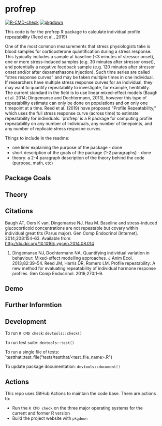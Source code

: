# profrep
<!-- badges: start -->
  [![R-CMD-check](https://github.com/ubeattie/profrep/actions/workflows/R-CMD-check.yaml/badge.svg)](https://github.com/ubeattie/profrep/actions/workflows/R-CMD-check.yaml)
[![pkgdown](https://github.com/ubeattie/profrep/actions/workflows/pkgdown.yaml/badge.svg)](https://github.com/ubeattie/profrep/actions/workflows/pkgdown.yaml)
<!-- badges: end -->
  
This code is for the profrep R package to calculate individual profile repeatability (Reed et al., 2019) <!-- example: one-liner -->

One of the most common measurements that stress physiologists take is blood samples for corticosterone quantification during a stress response. This typically includes a sample at baseline (<3 minutes of stressor onset), one or more stress-induced samples (e.g. 30 minutes after stressor onset), and potentially a negative feedback sample (e.g. 120 minutes after stressor onset and/or after dexamethasone injection). Such time series are called "stres response curves" and may be taken multiple times in one individual. If researchers have multiple stress response curves for an individual, they may want to quantify repeatability to investigate, for example, heritibility. The current standard in the field is to use linear mixed-effect models (Baugh et al. 2014; Dingemanse and Dochtermann, 2013), however this type of repeatability estimate can only be done on populations and on only one timepoint at a time. Reed et al. (2019) have proposed "Profile Repeatability," which uses the full stress response curve (across time) to estimate repeatability for individuals. 'profrep' is a R package for computing profile repeatability on any number of individuals, any number of timepoints, and any number of replicate stress resposne curves.


Things to include in the readme:
- one liner explaining the purpose of the package - done
- short description of the goals of the package (1-2 paragraphs) - done
- theory: a 2-4 paragraph description of the theory behind the code (purpose, math, etc)

## Package Goals

<!-- put the short description here -->

## Theory

<!-- put the theory here -->

## Citations

<!-- put any citations in the theory here -->
Baugh AT, Oers K van, Dingemanse NJ, Hau M. Baseline and stress-induced glucocorticoid concentrations are not repeatable but covary within individual great tits (Parus major). Gen Comp Endocrinol [Internet]. 2014;208:154–63. Available from: http://dx.doi.org/10.1016/j.ygcen.2014.08.014
1. Dingemanse NJ, Dochtermann NA. Quantifying individual variation in behaviour: Mixed-effect modelling approaches. J Anim Ecol. 2013;82:39–54. 
Reed JM, Harris DR, Romero LM. Profile repeatability: A new method for evaluating repeatability of individual hormone response profiles. Gen Comp Endocrinol. 2019;270:1–9. 

<!-- don't worry about what is below this line -->

## Demo

## Further Informtion

## Development

To run `R CMD check`: `devtools::check()`

To run test suite: `devtools::test()`

To run a single file of tests: `testthat::test_file("tests/testthat/<test_file_name>.R")

To update package documentation: `devtools::document()`

## Actions

This repo uses GitHub Actions to maintain the code base. There are actions to:

- Run the `R CMD check` on the three major operating systems for the current and former R version
- Build the project website with `pkgdown`
